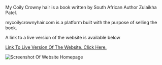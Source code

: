 My Coily Crowny hair is a book written by South African Author Zulaikha Patel.

mycoilycrownyhair.com is a platform built with the purpose of selling the book.

A link to a live version of the website is available below

[Link To Live Version Of The Website. Click Here.](https://mycoilycrownyhair.com/)

![Screenshot Of Website Homepage](https://i.imgur.com/NAvceAl.jpeg)
